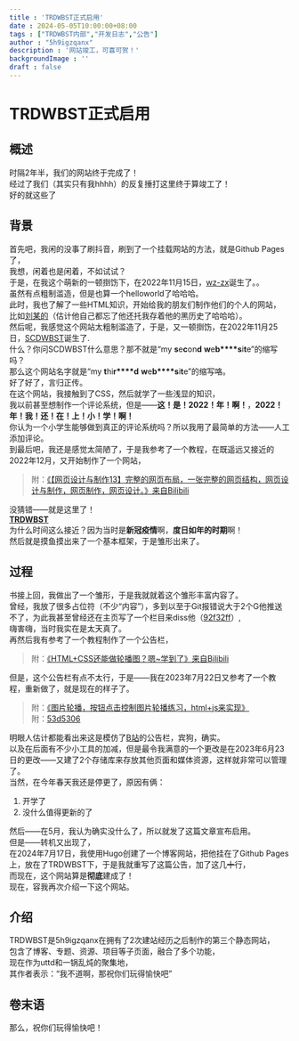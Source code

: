 ```yaml
---
title : 'TRDWBST正式启用'
date : 2024-05-05T10:00:00+08:00
tags : ["TRDWBST内部","开发日志","公告"]
author : "5h9igzqanx"
description : '网站竣工，可喜可贺！'
backgroundImage : ''
draft : false
---
```


# TRDWBST正式启用

## 概述

时隔2年半，我们的网站终于完成了！  
经过了我们（其实只有我hhhh）的反复捶打这里终于算竣工了！  
好的就这些了  

## 背景

首先吧，我闲的没事了刷抖音，刷到了一个挂载网站的方法，就是Github Pages了，  
我想，闲着也是闲着，不如试试？  
于是，在我这个萌新的一顿捯饬下，在2022年11月15日，[wz-zx](https://5h9igzqanx.github.io/wz-zx/)诞生了。。  
虽然有点粗制滥造，但是也算一个helloworld了哈哈哈。  
此时，我也了解了一些HTML知识，开始给我的朋友们制作他们的个人的网站，  
比如[刘某的](https://liuyuwangllk.github.io/liuywllk666/)（估计他自己都忘了他还托我存着他的黑历史了哈哈哈）。  
然后呢，我感觉这个网站太粗制滥造了，于是，又一顿捯饬，在2022年11月25日，[SCDWBST](https://5h9igzqanx.github.io/SCDWBST/)诞生了.  
什么？你问SCDWBST什么意思？那不就是“my **s**e**c**on**d** **w**e**b****s**i**t**e”的缩写吗？  
那么这个网站名字就是“my **t**hi**r****d** **w**e**b****s**i**t**e”的缩写咯。  
好了好了，言归正传。  
在这个网站，我接触到了CSS，然后就学了一些浅显的知识，  
我以前甚至想制作一个评论系统，但是——**这！是！2022！年！啊！**，**2022！年！我！还！在！上！小！学！啊！**  
你认为一个小学生能够做到真正的评论系统吗？所以我用了最简单的方法——人工添加评论。  
到最后吧，我还是感觉太简陋了，于是我参考了一个教程，在既遥远又接近的2022年12月，又开始制作了一个网站，  
> 附：[《【网页设计与制作13】完整的网页布局，一张完整的网页结构，网页设计与制作，网页制作，网页设计。》来自Bilibili](https://www.bilibili.com/video/BV1sG411x77z/?spm_id_from=333.337.search-card.all.click&vd_source=dc8bb826ff686b2200b9b618418072a3)  

没猜错——就是这里了！  
[**TRDWBST**](https://5h9igzqanx.github.io/TRDWBST)  
为什么时间这么接近？因为当时是**新冠疫情**啊，**度日如年的时期**啊！  
然后就是摸鱼摸出来了一个基本框架，于是雏形出来了。  

## 过程

书接上回，我做出了一个雏形，于是我就就着这个雏形丰富内容了。  
曾经，我放了很多占位符（不少“内容”），多到以至于Git报错说大于2个G他推送不了，为此我甚至曾经还在主页写了一个栏目来diss他（[92f32ff](https://github.com/5h9igzqanx/TRDWBST/commit/92f32ff47f99cfacecaf6b4d00d149b3e76985ea)）,  
嗨害嗨，当时我实在是太天真了。  
再然后我有参考了一个教程制作了一个公告栏，  
> 附：[《HTML+CSS还能做轮播图？嗯~学到了》来自Bilibili](https://www.bilibili.com/video/BV1354y1k7gQ/)  

但是，这个公告栏有点不太行，于是——我在2023年7月22日又参考了一个教程，重新做了，就是现在的样子了。  
> 附：[《图片轮播，按钮点击控制图片轮播练习，html+js来实现》](https://www.bilibili.com/video/BV15D4y1s7Si/)  
> 附：[53d5306](https://github.com/5h9igzqanx/TRDWBST/commit/53d5306dfb22f96483ea40bd4368c1afd5e974f4)  

明眼人估计都能看出来这是模仿了[B站](https://www.bilibili.com)的公告栏，宾狗，确实。  
以及在后面有不少小工具的加减，但是最令我满意的一个更改是在2023年6月23日的更改——又建了2个存储库来存放其他页面和媒体资源，这样就非常可以管理了。  
当然，在今年春天我还是停更了，原因有俩：

1. 开学了
2. 没什么值得更新的了

然后——在5月，我认为确实没什么了，所以就发了这篇文章宣布启用。  
但是——转机又出现了，  
在2024年7月17日，我使用Hugo创建了一个博客网站，把他挂在了Github Pages上，放在了TRDWBST下，于是我就重写了这篇公告，加了这几~~十~~行，  
而现在，这个网站算是**彻底**建成了！  
现在，容我再次介绍一下这个网站。  

## 介绍

TRDWBST是5h9igzqanx在拥有了2次建站经历之后制作的第三个静态网站，  
包含了博客、专题、资源、项目等子页面，融合了多个功能，  
现在作为uttd和一锅乱炖的聚集地，  
其作者表示：“我不道啊，那祝你们玩得愉快吧”  

## 卷末语

那么，祝你们玩得愉快吧！  
